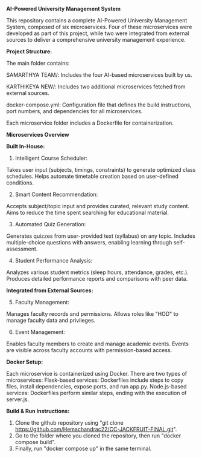**AI-Powered University Management System**

This repository contains a complete AI-Powered University Management System, composed of six microservices. Four of these microservices were developed as part of this project, 
while two were integrated from external sources to deliver a comprehensive university management experience.

**Project Structure:**

The main folder contains:

SAMARTHYA TEAM/: Includes the four AI-based microservices built by us.

KARTHIKEYA NEW/: Includes two additional microservices fetched from external sources.

docker-compose.yml: Configuration file that defines the build instructions, port numbers, and dependencies for all microservices.

Each microservice folder includes a Dockerfile for containerization.

**Microservices Overview**

**Built In-House:**
1. Intelligent Course Scheduler:

Takes user input (subjects, timings, constraints) to generate optimized class schedules.
Helps automate timetable creation based on user-defined conditions.

2. Smart Content Recommendation:

Accepts subject/topic input and provides curated, relevant study content.
Aims to reduce the time spent searching for educational material.

3. Automated Quiz Generation:

Generates quizzes from user-provided text (syllabus) on any topic.
Includes multiple-choice questions with answers, enabling learning through self-assessment.

4. Student Performance Analysis:

Analyzes various student metrics (sleep hours, attendance, grades, etc.).
Produces detailed performance reports and comparisons with peer data.

**Integrated from External Sources:**

5. Faculty Management:

Manages faculty records and permissions.
Allows roles like "HOD" to manage faculty data and privileges.

6. Event Management:

Enables faculty members to create and manage academic events.
Events are visible across faculty accounts with permission-based access.

**Docker Setup:**

Each microservice is containerized using Docker. There are two types of microservices:
Flask-based services: Dockerfiles include steps to copy files, install dependencies, expose ports, and run app.py.
Node.js-based services: Dockerfiles perform similar steps, ending with the execution of server.js.

**Build & Run Instructions:**

1. Clone the github repository using "git clone https://github.com/Hemachandrac22/CC-JACKFRUIT-FINAL.git".
2. Go to the folder where you cloned the repository, then run "docker compose build".
3. Finally, run "docker compose up" in the same terminal.
